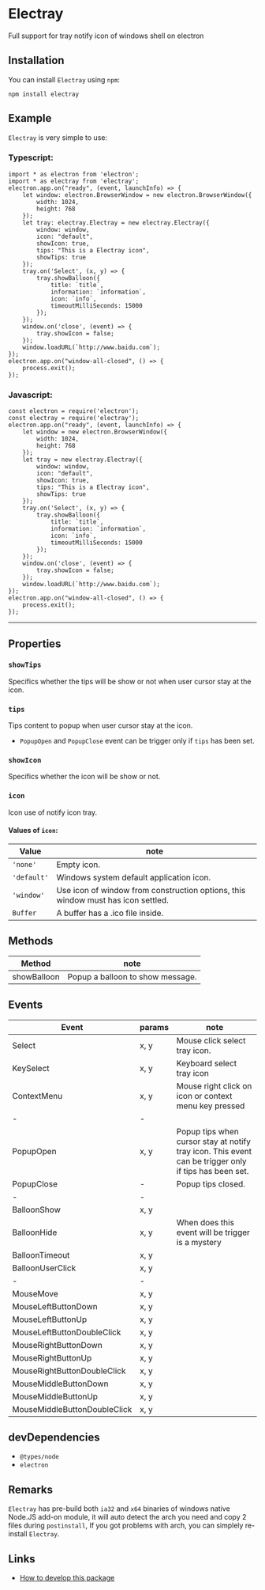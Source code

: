 # Electray
Full support for tray notify icon of windows shell on electron

## Installation
You can install `Electray` using `npm`:
```
npm install electray
```

## Example
`Electray` is very simple to use:
### Typescript:
```
import * as electron from 'electron';
import * as electray from 'electray';
electron.app.on("ready", (event, launchInfo) => {
    let window: electron.BrowserWindow = new electron.BrowserWindow({
        width: 1024,
        height: 768
    });
    let tray: electray.Electray = new electray.Electray({
        window: window,
        icon: "default",
        showIcon: true,
        tips: "This is a Electray icon",
        showTips: true
    });
    tray.on('Select', (x, y) => {
        tray.showBalloon({
            title: `title`,
            information: `information`,
            icon: `info`,
            timeoutMilliSeconds: 15000
        });
    });
    window.on('close', (event) => {
        tray.showIcon = false;
    });
    window.loadURL(`http://www.baidu.com`);
});
electron.app.on("window-all-closed", () => {
    process.exit();
});
```

### Javascript:
```
const electron = require('electron');
const electray = require('electray');
electron.app.on("ready", (event, launchInfo) => {
    let window = new electron.BrowserWindow({
        width: 1024,
        height: 768
    });
    let tray = new electray.Electray({
        window: window,
        icon: "default",
        showIcon: true,
        tips: "This is a Electray icon",
        showTips: true
    });
    tray.on('Select', (x, y) => {
        tray.showBalloon({
            title: `title`,
            information: `information`,
            icon: `info`,
            timeoutMilliSeconds: 15000
        });
    });
    window.on('close', (event) => {
        tray.showIcon = false;
    });
    window.loadURL(`http://www.baidu.com`);
});
electron.app.on("window-all-closed", () => {
    process.exit();
});
```
---
## Properties

### `showTips`
Specifics whether the tips will be show or not when user cursor stay at the icon.

### `tips`
Tips content to popup when user cursor stay at the icon.
* `PopupOpen` and `PopupClose` event can be trigger only if `tips` has been set.

### `showIcon`
Specifics whether the icon will be show or not.

### `icon`
Icon use of notify icon tray.
#### Values of `icon`:
|Value|note|
|-----|----|
|`'none'`|Empty icon.|
|`'default'`|Windows system default application icon.|
|`'window'`|Use icon of window from  construction options, this window must has icon settled.|
|`Buffer`|A buffer has a .ico file inside.|

## Methods
|Method|note|
|------|----|
|showBalloon|Popup a balloon to show message.|

## Events
|Event|params|note|
|-----|------|----|
|Select|x, y|Mouse click select tray icon.|
|KeySelect|x, y|Keyboard select tray icon|
|ContextMenu|x, y|Mouse right click on icon or context menu key pressed|
|-|-||
|PopupOpen|x, y|Popup tips when cursor stay at notify tray icon. This event can be trigger only if tips has been set.|
|PopupClose|-|Popup tips closed.|
|-|-||
|BalloonShow|x, y||
|BalloonHide|x, y|When does this event will be trigger is a mystery|
|BalloonTimeout|x, y||
|BalloonUserClick|x, y||
|-|-||
|MouseMove|x, y||
|MouseLeftButtonDown|x, y||
|MouseLeftButtonUp|x, y||
|MouseLeftButtonDoubleClick|x, y||
|MouseRightButtonDown|x, y||
|MouseRightButtonUp|x, y||
|MouseRightButtonDoubleClick|x, y||
|MouseMiddleButtonDown|x, y||
|MouseMiddleButtonUp|x, y||
|MouseMiddleButtonDoubleClick|x, y||

## devDependencies
* `@types/node`
* `electron`

## Remarks
`Electray` has pre-build both `ia32` and `x64` binaries of windows native Node.JS add-on module, it will auto detect the arch you need and copy 2 files during `postinstall`, If you got problems with arch, you can simplely re-install `Electray`.

## Links
* [How to develop this package](./docs/how-to-develop.md)
